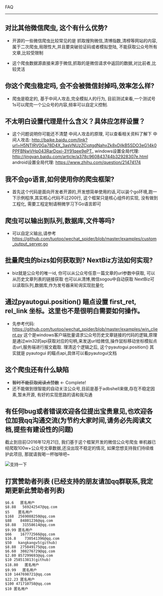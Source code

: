 FAQ

------------------------------------------------------------------------

## 对比其他微信爬虫, 这个有什么优势?

- 开源的一些微信爬虫比较常见的是 抓取搜狗微信,清博指数,清榜等网站的内容, 属于二次爬虫,局限性大,并且要突破验证码或者模拟登陆, 不能获取公众号所有文章,比较受限制


- 这个爬虫数据源直接来源于微信,抓取的是微信请求中返回的数据,对比前者,比较灵活

## 你这个爬虫稳定吗, 会不会被微信封掉吗,效率怎么样?

- 爬虫是稳定的,  基于中间人攻击,完全模拟人的行为, 目前测试来看,一个测试号1s可以爬完一个公众号的内容,频率可以自定义控制.

## 不太明白设置代理是什么含义？具体应怎样设置？
- 这个问题说明你可能还不清楚 中间人攻击的原理, 可以查看相关资料了解下
    中间人攻击: http://baike.baidu.com/link?url=H5NTIRV0Ga78D4X_3asVNUzZCjqtgdNahvZk8xDjlkB5SDO3eG14k0PPFBNwVHp043RarDoxi-3Y91qee9ePT_
    windows设置全局代理: http://jingyan.baidu.com/article/a378c960843744b32928307e.html
    android设置全局代理: https://www.zhihu.com/question/21474174

## 我不会go语言,如何使用你的爬虫框架?
- 首先这个代码是面向开发者开源的,开发想简单使用的话,可以装个go环境,跑一下示例程序,其实核心代码不过200行, 这个框架只是核心组件的实现, 没有做到工程化, 需要工程定制请稍微学习下Go语言即可

## 爬虫可以输出到队列,数据库,文件等吗?
- 可以自定义输出,请参考 https://github.com/tuotoo/wechat_spider/blob/master/examples/custom_output_server.go

## 批量爬虫的bizs如何获取到? NextBiz方法如何实现?

- biz就是公众号的唯一id, 你可以从公众号任意一篇文章的url参数中获取, 可以从历史文章列表的链接获取 也可以从清博,微信sogou中自动获取
  NextBiz可以读取队列,数据库,作为发号器来轮询实现批量化 



##  通过pyautogui.position() 瞄点设置 first_ret, rel_link 坐标。这里也不是很明白需要如何操作。

- 先参考代码: https://github.com/tuotoo/wechat_spider/blob/master/examples/win_client.py 这个是windows客户端批量请求公众号历史文章链接的代码的逻辑,原理是通过win32的api获取对应的句柄,来发送url给微信,操作鼠标移动坐标模拟点击url,服务端进行报文截取. 理清这个逻辑之后, 这个pyautogui.position() 其实就是  pyautogui 的瞄点api,具体可以看pyautogui文档



##  这个爬虫还有什么缺陷
- ~~暂时不能获取阅读点赞数~~ ← Complete!
- 还不能做到很智能的自动关注公众号,目前是基于adbshell来做,存在不稳定因素,暂未开源, 有好的实现思路的请和我沟通

## 有任何bug或者错误欢迎各位提出宝贵意见,也欢迎各位加我qq沟通交流(为节约大家时间,请务必先阅读文档,提些有建设性的问题)

截止到目前(2016年12月21日, 我们基于这个框架开发的微信公众号爬虫 单机器已经爬取100w+公众号文章数据,还没出现不稳定的情况, 如果您想支持我们持续维护此项目, 那就请我喝一杯咖啡吧~

![支持一下](donate.png)


## 打赏赞助者列表 (已经支持的朋友请加qq群联系,我定期更新此赞助者列表)
```
$6.6   匿名用户
$8.88   569242547@qq.com
$5    匿名用户
$168  2569088250@qq.com
$88    84801236@qq.com
$8.88   31558614@qq.com
$9.99 匿名用户
$66    167772566@qq.com
$16.8    730541396@qq.com
$50   kangkangv5(github)
$8.88  275849175@qq.com
$6.60  308276729@qq.com
$2.80 857299693@qq.com
$10 258513813(github)
$18.80   匿名用户
$9.99   匿名用户
$10 1447698721@qq.com
$22.23 匿名用户
$100 471710758@qq.com
$10 匿名用户
```



